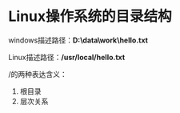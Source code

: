 # Linux操作系统的目录结构

windows描述路径：**D:\data\work\hello.txt**

Linux描述路径：**/usr/local/hello.txt**

/的两种表达含义：

1. 根目录
2. 层次关系

